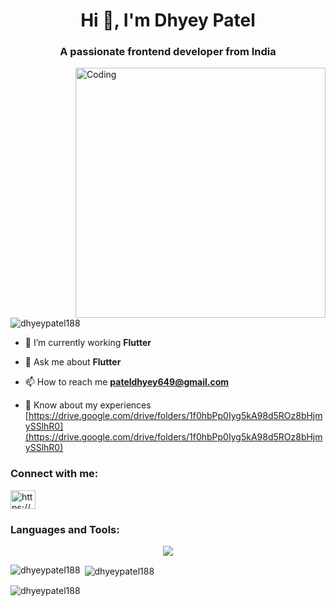 <h1 align="center">Hi 👋, I'm Dhyey Patel</h1>
<h3 align="center">A passionate frontend developer from India</h3>
<img align="right" alt="Coding" width="400" src="https://media1.giphy.com/media/v1.Y2lkPTc5MGI3NjExbnMzZGo3dnh5aHV0dDY5aHk5MHd2OXRoMTYxN2lzNXozaXBjN2QzNCZlcD12MV9pbnRlcm5hbF9naWZfYnlfaWQmY3Q9Zw/qgQUggAC3Pfv687qPC/giphy.gif">

<p align="left"> <img src="https://komarev.com/ghpvc/?username=dhyeypatel188&label=Profile%20views&color=0e75b6&style=flat" alt="dhyeypatel188" /> </p>

- 🌱 I’m currently working **Flutter**

- 💬 Ask me about **Flutter**

- 📫 How to reach me **pateldhyey649@gmail.com**

- 📄 Know about my experiences [https://drive.google.com/drive/folders/1f0hbPp0Iyg5kA98d5ROz8bHjmySSlhR0](https://drive.google.com/drive/folders/1f0hbPp0Iyg5kA98d5ROz8bHjmySSlhR0)

<h3 align="left">Connect with me:</h3>
<p align="left">
<a href="https://linkedin.com/in/https://www.linkedin.com/in/dhyey-patel-3202a922a/" target="blank"><img align="center" src="https://raw.githubusercontent.com/rahuldkjain/github-profile-readme-generator/master/src/images/icons/Social/linked-in-alt.svg" alt="https://www.linkedin.com/in/dhyey-patel-3202a922a/" height="30" width="40" /></a>
</p>

<h3 align="left">Languages and Tools:</h3>
<p align="center">
  <a href="https://skillicons.dev">
    <img src="https://skillicons.dev/icons?i=c,javascript,python,git,java,react,html,css,redux,tailwind,nodejs,androidstudio,flutter,dart,mongodb,firebase,figma,postman" />
    
  </a>
</p>

<p><img align="left" src="https://github-readme-stats.vercel.app/api/top-langs?username=dhyeypatel188&show_icons=true&locale=en&layout=compact" alt="dhyeypatel188" /></p>

<p>&nbsp;<img align="center" src="https://github-readme-stats.vercel.app/api?username=dhyeypatel188&show_icons=true&locale=en" alt="dhyeypatel188" /></p>

<p><img align="center" src="https://github-readme-streak-stats.herokuapp.com/?user=dhyeypatel188&" alt="dhyeypatel188" /></p>
